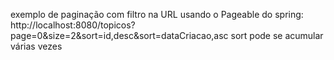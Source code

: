 exemplo de paginação com filtro na URL usando o Pageable do spring:
http://localhost:8080/topicos?page=0&size=2&sort=id,desc&sort=dataCriacao,asc
sort pode se acumular várias vezes